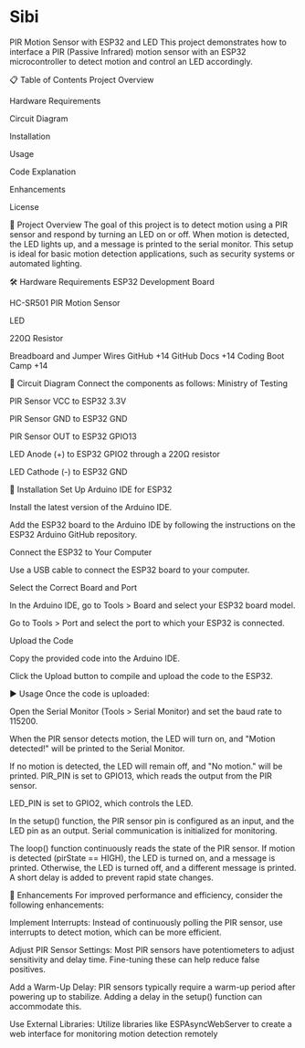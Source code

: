 # Sibi
PIR Motion Sensor with ESP32 and LED This project demonstrates how to interface a PIR (Passive Infrared) motion sensor with an ESP32 microcontroller to detect motion and control an LED accordingly.

📋 Table of Contents Project Overview

Hardware Requirements

Circuit Diagram

Installation

Usage

Code Explanation

Enhancements

License

📖 Project Overview The goal of this project is to detect motion using a PIR sensor and respond by turning an LED on or off. When motion is detected, the LED lights up, and a message is printed to the serial monitor. This setup is ideal for basic motion detection applications, such as security systems or automated lighting.

🛠 Hardware Requirements ESP32 Development Board

HC-SR501 PIR Motion Sensor

LED

220Ω Resistor

Breadboard and Jumper Wires GitHub +14 GitHub Docs +14 Coding Boot Camp +14

🔌 Circuit Diagram Connect the components as follows: Ministry of Testing

PIR Sensor VCC to ESP32 3.3V

PIR Sensor GND to ESP32 GND

PIR Sensor OUT to ESP32 GPIO13

LED Anode (+) to ESP32 GPIO2 through a 220Ω resistor

LED Cathode (-) to ESP32 GND

🧰 Installation Set Up Arduino IDE for ESP32

Install the latest version of the Arduino IDE.

Add the ESP32 board to the Arduino IDE by following the instructions on the ESP32 Arduino GitHub repository.

Connect the ESP32 to Your Computer

Use a USB cable to connect the ESP32 board to your computer.

Select the Correct Board and Port

In the Arduino IDE, go to Tools > Board and select your ESP32 board model.

Go to Tools > Port and select the port to which your ESP32 is connected.

Upload the Code

Copy the provided code into the Arduino IDE.

Click the Upload button to compile and upload the code to the ESP32.

▶ Usage Once the code is uploaded:

Open the Serial Monitor (Tools > Serial Monitor) and set the baud rate to 115200.

When the PIR sensor detects motion, the LED will turn on, and "Motion detected!" will be printed to the Serial Monitor.

If no motion is detected, the LED will remain off, and "No motion." will be printed. PIR_PIN is set to GPIO13, which reads the output from the PIR sensor.

LED_PIN is set to GPIO2, which controls the LED.

In the setup() function, the PIR sensor pin is configured as an input, and the LED pin as an output. Serial communication is initialized for monitoring.

The loop() function continuously reads the state of the PIR sensor. If motion is detected (pirState == HIGH), the LED is turned on, and a message is printed. Otherwise, the LED is turned off, and a different message is printed. A short delay is added to prevent rapid state changes.

🚀 Enhancements For improved performance and efficiency, consider the following enhancements:

Implement Interrupts: Instead of continuously polling the PIR sensor, use interrupts to detect motion, which can be more efficient.

Adjust PIR Sensor Settings: Most PIR sensors have potentiometers to adjust sensitivity and delay time. Fine-tuning these can help reduce false positives.

Add a Warm-Up Delay: PIR sensors typically require a warm-up period after powering up to stabilize. Adding a delay in the setup() function can accommodate this.

Use External Libraries: Utilize libraries like ESPAsyncWebServer to create a web interface for monitoring motion detection remotely
